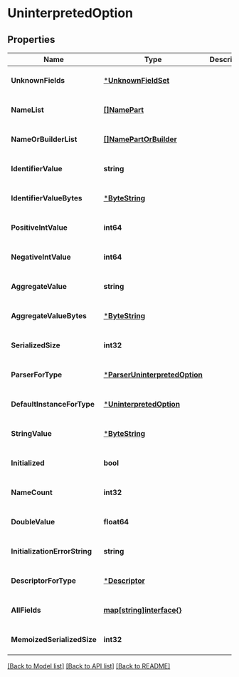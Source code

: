# UninterpretedOption

## Properties
Name | Type | Description | Notes
------------ | ------------- | ------------- | -------------
**UnknownFields** | [***UnknownFieldSet**](UnknownFieldSet.md) |  | [optional] [default to null]
**NameList** | [**[]NamePart**](NamePart.md) |  | [optional] [default to null]
**NameOrBuilderList** | [**[]NamePartOrBuilder**](NamePartOrBuilder.md) |  | [optional] [default to null]
**IdentifierValue** | **string** |  | [optional] [default to null]
**IdentifierValueBytes** | [***ByteString**](ByteString.md) |  | [optional] [default to null]
**PositiveIntValue** | **int64** |  | [optional] [default to null]
**NegativeIntValue** | **int64** |  | [optional] [default to null]
**AggregateValue** | **string** |  | [optional] [default to null]
**AggregateValueBytes** | [***ByteString**](ByteString.md) |  | [optional] [default to null]
**SerializedSize** | **int32** |  | [optional] [default to null]
**ParserForType** | [***ParserUninterpretedOption**](ParserUninterpretedOption.md) |  | [optional] [default to null]
**DefaultInstanceForType** | [***UninterpretedOption**](UninterpretedOption.md) |  | [optional] [default to null]
**StringValue** | [***ByteString**](ByteString.md) |  | [optional] [default to null]
**Initialized** | **bool** |  | [optional] [default to null]
**NameCount** | **int32** |  | [optional] [default to null]
**DoubleValue** | **float64** |  | [optional] [default to null]
**InitializationErrorString** | **string** |  | [optional] [default to null]
**DescriptorForType** | [***Descriptor**](Descriptor.md) |  | [optional] [default to null]
**AllFields** | [**map[string]interface{}**](interface{}.md) |  | [optional] [default to null]
**MemoizedSerializedSize** | **int32** |  | [optional] [default to null]

[[Back to Model list]](../README.md#documentation-for-models) [[Back to API list]](../README.md#documentation-for-api-endpoints) [[Back to README]](../README.md)

